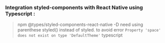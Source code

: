 ### Integration styled-components with React Native using Typescript :

> npm @types/styled-components-react-native -D
> need using parenthese styled(<Component>) instead of styled.<Component> to avoid error `Property 'space' does not exist on type 'DefaultTheme'` typescript
